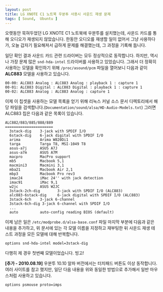 ```yaml
---
layout: post
title: LG XNOTE C1 노트북 우분투 사용시 사운드 재생 문제
tags: [ Sound,  Ubuntu ]
---
```


오랫동안 묵혀두었던 LG XNOTE C1 노트북에 우분투를 설치했는데, 사운드 카드를 통해 오디오가 재생되지 않았습니다. 한동안 오디오를 재생할 일이 없어서 그냥 사용하다가, 오늘 갑자기 필요해져서 급하게 문제를 해결했는데, 그 과정을 기록해 둡니다.

일단 확인 결과 사운드 카드 관련 드라이버는 모두 정상적으로 동작합니다. 하지만, 역시나 가장 문제 많은 `snd-hda-intel` 드라이버를 사용하고 있었습니다. 그래서 더 정확히 사용하는 모델을 확인하기 위해 `/proc/asound/pcm` 파일을 열어보니 다음과 같이 **ALC883** 모델을 사용하고 있습니다.

    00-00: ALC883 Analog : ALC883 Analog : playback 1 : capture 1
    00-01: ALC883 Digital : ALC883 Digital : playback 1 : capture 1
    00-02: ALC883 Analog : ALC883 Analog : capture 1

이제 이 칩셋을 사용하는 모델 목록을 얻기 위해 리눅스 커널 소스 문서 디렉토리에서 해당 파일을 검색합니다.(`Documentation/sound/alsa/HD-Audio-Models.txt`) 그러면 ALC883 칩은 다음과 같은 목록이 있습니다.

    ALC882/883/885/888/889
    ======================
      3stack-dig    3-jack with SPDIF I/O
      6stack-dig    6-jack digital with SPDIF I/O
      arima         Arima W820Di1
      targa         Targa T8, MSI-1049 T8
      asus-a7j      ASUS A7J
      asus-a7m      ASUS A7M
      macpro        MacPro support
      mb5           Macbook 5,1
      macmini3      Macmini 3,1
      mba21         Macbook Air 2,1
      mbp3          Macbook Pro rev3
      imac24        iMac 24'' with jack detection
      imac91        iMac 9,1
      w2jc          ASUS W2JC
      3stack-2ch-dig        3-jack with SPDIF I/O (ALC883)
      alc883-6stack-dig     6-jack digital with SPDIF I/O (ALC883)
      3stack-6ch    3-jack 6-channel
      3stack-6ch-dig 3-jack 6-channel with SPDIF I/O
      ...
      auto          auto-config reading BIOS (default)

이제 남은 일은 `/etc/modprobe.d/alsa-base.conf` 파일 마지막 부분에 다음과 같은 내용을 추가하고, 위 문서에 있는 각 모델 이름을 지정하고 재부팅한 뒤 사운드 재생 테스트 과정을 모든 모델에 대해 반복합니다.

    options snd-hda-intel model=3stack-dig

다행히 제 경우 첫번째 모델이었습니다. 빙고!

**[추가 - 2010.08.19]** 우분투 10.10 알파 버전에서는 터치패드 버튼도 이상 동작합니다. 여러 사이트를 참고 했지만, 일단 다음 내용을 위와 동일한 방법으로 추가해서 일반 마우스처럼 사용하고 있습니다.

    options psmouse proto=imps
